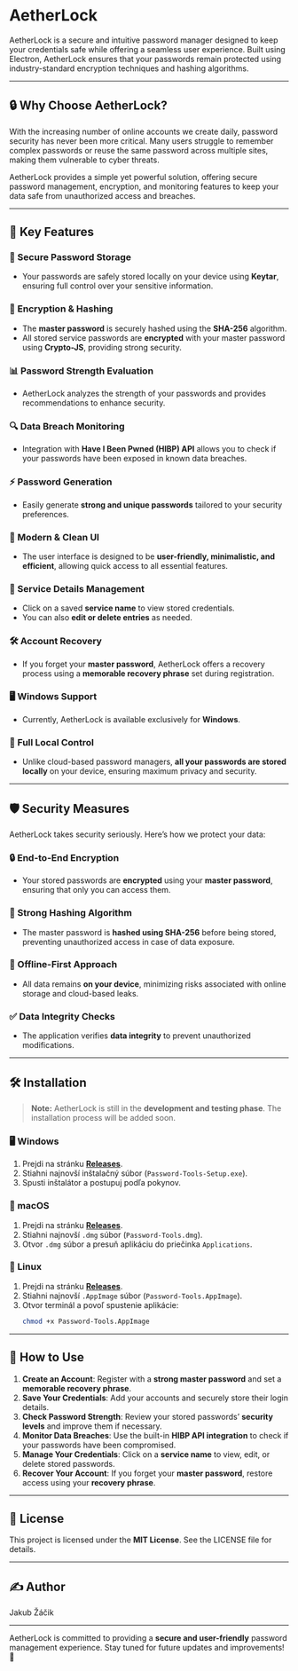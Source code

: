 # AetherLock

AetherLock is a secure and intuitive password manager designed to keep your credentials safe while offering a seamless user experience. Built using Electron, AetherLock ensures that your passwords remain protected using industry-standard encryption techniques and hashing algorithms.

---

## 🔒 Why Choose AetherLock?

With the increasing number of online accounts we create daily, password security has never been more critical. Many users struggle to remember complex passwords or reuse the same password across multiple sites, making them vulnerable to cyber threats. 

AetherLock provides a simple yet powerful solution, offering secure password management, encryption, and monitoring features to keep your data safe from unauthorized access and breaches.

---

## 🌟 Key Features

### 🔑 Secure Password Storage
- Your passwords are safely stored locally on your device using **Keytar**, ensuring full control over your sensitive information.

### 🔐 Encryption & Hashing
- The **master password** is securely hashed using the **SHA-256** algorithm.
- All stored service passwords are **encrypted** with your master password using **Crypto-JS**, providing strong security.

### 📊 Password Strength Evaluation
- AetherLock analyzes the strength of your passwords and provides recommendations to enhance security.

### 🔍 Data Breach Monitoring
- Integration with **Have I Been Pwned (HIBP) API** allows you to check if your passwords have been exposed in known data breaches.

### ⚡ Password Generation
- Easily generate **strong and unique passwords** tailored to your security preferences.

### 🎨 Modern & Clean UI
- The user interface is designed to be **user-friendly, minimalistic, and efficient**, allowing quick access to all essential features.

### 📂 Service Details Management
- Click on a saved **service name** to view stored credentials.
- You can also **edit or delete entries** as needed.

### 🛠️ Account Recovery
- If you forget your **master password**, AetherLock offers a recovery process using a **memorable recovery phrase** set during registration.

### 🖥️ Windows Support
- Currently, AetherLock is available exclusively for **Windows**.

### 🚀 Full Local Control
- Unlike cloud-based password managers, **all your passwords are stored locally** on your device, ensuring maximum privacy and security.

---

## 🛡️ Security Measures

AetherLock takes security seriously. Here’s how we protect your data:

### 🔒 End-to-End Encryption
- Your stored passwords are **encrypted** using your **master password**, ensuring that only you can access them.

### 🔄 Strong Hashing Algorithm
- The master password is **hashed using SHA-256** before being stored, preventing unauthorized access in case of data exposure.

### 📴 Offline-First Approach
- All data remains **on your device**, minimizing risks associated with online storage and cloud-based leaks.

### ✅ Data Integrity Checks
- The application verifies **data integrity** to prevent unauthorized modifications.

---

## 🛠️ Installation

> **Note:** AetherLock is still in the **development and testing phase**. The installation process will be added soon.
### 🖥 Windows
1. Prejdi na stránku **[Releases](https://github.com/moje-meno/moj-repo/releases)**.
2. Stiahni najnovší inštalačný súbor (`Password-Tools-Setup.exe`).
3. Spusti inštalátor a postupuj podľa pokynov.

### 🍏 macOS
1. Prejdi na stránku **[Releases](https://github.com/moje-meno/moj-repo/releases)**.
2. Stiahni najnovší `.dmg` súbor (`Password-Tools.dmg`).
3. Otvor `.dmg` súbor a presuň aplikáciu do priečinka `Applications`.

### 🐧 Linux
1. Prejdi na stránku **[Releases](https://github.com/moje-meno/moj-repo/releases)**.
2. Stiahni najnovší `.AppImage` súbor (`Password-Tools.AppImage`).
3. Otvor terminál a povoľ spustenie aplikácie:
   ```sh
   chmod +x Password-Tools.AppImage

---

## 📖 How to Use

1. **Create an Account**: Register with a **strong master password** and set a **memorable recovery phrase**.
2. **Save Your Credentials**: Add your accounts and securely store their login details.
3. **Check Password Strength**: Review your stored passwords’ **security levels** and improve them if necessary.
4. **Monitor Data Breaches**: Use the built-in **HIBP API integration** to check if your passwords have been compromised.
5. **Manage Your Credentials**: Click on a **service name** to view, edit, or delete stored passwords.
6. **Recover Your Account**: If you forget your **master password**, restore access using your **recovery phrase**.

---

## 📜 License

This project is licensed under the **MIT License**. See the LICENSE file for details.

---

## ✍️ Author

Jakub Žáčik

---

AetherLock is committed to providing a **secure and user-friendly** password management experience. Stay tuned for future updates and improvements! 🚀


